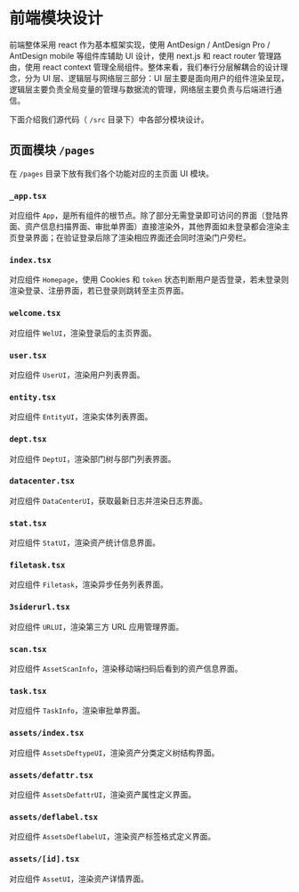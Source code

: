 # 前端模块设计
前端整体采用 react 作为基本框架实现，使用 AntDesign / AntDesign Pro / AntDesign mobile 等组件库辅助 UI 设计，使用 next.js 和 react router 管理路由，使用 react context 管理全局组件。整体来看，我们奉行分层解耦合的设计理念，分为 UI 层、逻辑层与网络层三部分：UI 层主要是面向用户的组件渲染呈现，逻辑层主要负责全局变量的管理与数据流的管理，网络层主要负责与后端进行通信。

下面介绍我们源代码（ `/src` 目录下）中各部分模块设计。

## 页面模块 `/pages`
在 `/pages` 目录下放有我们各个功能对应的主页面 UI 模块。

### `_app.tsx`
对应组件 `App`，是所有组件的根节点。除了部分无需登录即可访问的界面（登陆界面、资产信息扫描界面、审批单界面）直接渲染外，其他界面如未登录都会渲染主页登录界面；在验证登录后除了渲染相应界面还会同时渲染门户旁栏。

### `index.tsx`
对应组件 `Homepage`，使用 Cookies 和 `token` 状态判断用户是否登录，若未登录则渲染登录、注册界面，若已登录则跳转至主页界面。 

### `welcome.tsx`
对应组件 `WelUI`，渲染登录后的主页界面。

### `user.tsx`
对应组件 `UserUI`，渲染用户列表界面。

### `entity.tsx`
对应组件 `EntityUI`，渲染实体列表界面。

### `dept.tsx`
对应组件 `DeptUI`，渲染部门树与部门列表界面。

### `datacenter.tsx`
对应组件 `DataCenterUI`，获取最新日志并渲染日志界面。

### `stat.tsx`
对应组件 `StatUI`，渲染资产统计信息界面。

### `filetask.tsx`
对应组件 `Filetask`，渲染异步任务列表界面。

### `3siderurl.tsx`
对应组件 `URLUI`，渲染第三方 URL 应用管理界面。

### `scan.tsx`
对应组件 `AssetScanInfo`，渲染移动端扫码后看到的资产信息界面。

### `task.tsx`
对应组件 `TaskInfo`，渲染审批单界面。

### `assets/index.tsx`
对应组件 `AssetsDeftypeUI`，渲染资产分类定义树结构界面。

### `assets/defattr.tsx`
对应组件 `AssetsDefattrUI`，渲染资产属性定义界面。

### `assets/deflabel.tsx`
对应组件 `AssetsDeflabelUI`，渲染资产标签格式定义界面。

### `assets/[id].tsx`
对应组件 `AssetUI`，渲染资产详情界面。

